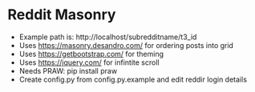# Reddit Masonry
* Example path is: http://localhost/subredditname/t3_id
* Uses https://masonry.desandro.com/ for ordering posts into grid
* Uses https://getbootstrap.com/ for theming
* Uses https://jquery.com/ for infintite scroll
* Needs PRAW: pip install praw
* Create config.py from config.py.example and edit reddir login details
